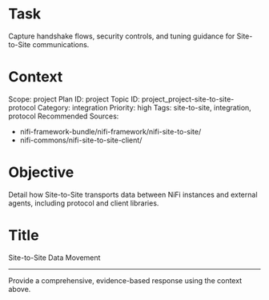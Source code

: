 # Task
Capture handshake flows, security controls, and tuning guidance for Site-to-Site communications.

# Context
Scope: project
Plan ID: project
Topic ID: project_project-site-to-site-protocol
Category: integration
Priority: high
Tags: site-to-site, integration, protocol
Recommended Sources:
- nifi-framework-bundle/nifi-framework/nifi-site-to-site/
- nifi-commons/nifi-site-to-site-client/

# Objective
Detail how Site-to-Site transports data between NiFi instances and external agents, including protocol and client libraries.

# Title
Site-to-Site Data Movement

---

Provide a comprehensive, evidence-based response using the context above.
